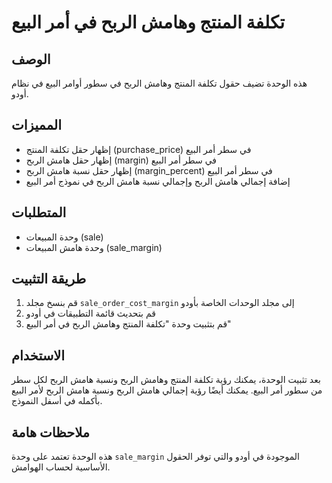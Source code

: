 # تكلفة المنتج وهامش الربح في أمر البيع

## الوصف
هذه الوحدة تضيف حقول تكلفة المنتج وهامش الربح في سطور أوامر البيع في نظام أودو.

## المميزات
- إظهار حقل تكلفة المنتج (purchase_price) في سطر أمر البيع
- إظهار حقل هامش الربح (margin) في سطر أمر البيع
- إظهار حقل نسبة هامش الربح (margin_percent) في سطر أمر البيع
- إضافة إجمالي هامش الربح وإجمالي نسبة هامش الربح في نموذج أمر البيع

## المتطلبات
- وحدة المبيعات (sale)
- وحدة هامش المبيعات (sale_margin)

## طريقة التثبيت
1. قم بنسخ مجلد `sale_order_cost_margin` إلى مجلد الوحدات الخاصة بأودو
2. قم بتحديث قائمة التطبيقات في أودو
3. قم بتثبيت وحدة "تكلفة المنتج وهامش الربح في أمر البيع"

## الاستخدام
بعد تثبيت الوحدة، يمكنك رؤية تكلفة المنتج وهامش الربح ونسبة هامش الربح لكل سطر من سطور أمر البيع. 
يمكنك أيضًا رؤية إجمالي هامش الربح ونسبة هامش الربح لأمر البيع بأكمله في أسفل النموذج.

## ملاحظات هامة
هذه الوحدة تعتمد على وحدة `sale_margin` الموجودة في أودو والتي توفر الحقول الأساسية لحساب الهوامش.
